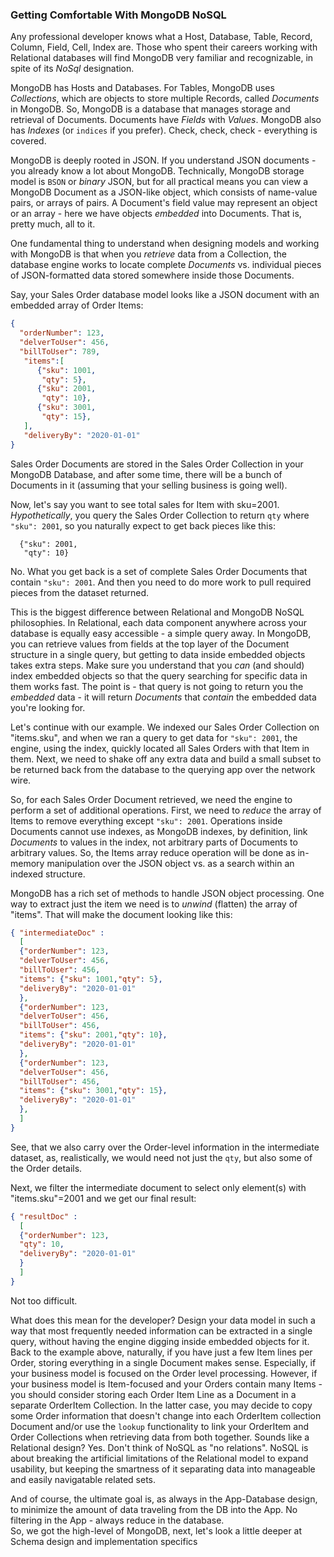 ### Getting Comfortable With MongoDB NoSQL 

Any professional developer knows what a Host, Database, Table, Record, Column, Field, Cell, Index are. Those who spent their careers working with Relational databases will find MongoDB very familiar and recognizable, in spite of its *NoSql* designation. 

MongoDB has Hosts and Databases. For Tables, MongoDB uses *Collections*, which are objects to store multiple Records, called *Documents* in MongoDB. So, MongoDB is a database that manages storage and retrieval of Documents. Documents have *Fields* with *Values*. MongoDB also has *Indexes* (or `indices` if you prefer). Check, check, check - everything is covered.

MongoDB is deeply rooted in JSON. If you understand JSON documents - you already know a lot about MongoDB. Technically, MongoDB storage model is `BSON` or *binary* JSON, but for all practical means you can view a MongoDB Document as a JSON-like object, which consists of name-value pairs, or arrays of pairs. A Document's field value may represent an object or an array - here we have objects *embedded* into Documents. That is, pretty much, all to it.

One fundamental thing to understand when designing models and working with MongoDB is that when you *retrieve* data from a Collection, the database engine works to locate complete *Documents* vs. individual pieces of JSON-formatted data stored somewhere inside those Documents. 

Say, your Sales Order database model looks like a JSON document with an embedded array of Order Items:

```json
{ 
  "orderNumber": 123,
  "delverToUser": 456,
  "billToUser": 789,
   "items":[
      {"sku": 1001,
       "qty": 5},
      {"sku": 2001,
       "qty": 10},
      {"sku": 3001,
       "qty": 15},
   ],
   "deliveryBy": "2020-01-01"
}
```

Sales Order Documents are stored in the Sales Order Collection in your MongoDB Database, and after some time, there will be a bunch of Documents in it (assuming that your selling business is going well). 

Now, let's say you want to see total sales for Item with sku=2001. *Hypothetically*, you query the Sales Order Collection to return `qty` where `"sku": 2001`, so you naturally expect to get back pieces like this:

```
  {"sku": 2001,
   "qty": 10}
```

No. What you get back is a set of complete Sales Order Documents that contain `"sku": 2001`. And then you need to do more work to pull required pieces from the dataset returned.

This is the biggest difference between Relational and MongoDB NoSQL philosophies. In Relational, each data component anywhere across your database is equally easy accessible - a simple query away. In MongoDB, you can retrieve values from fields at the top layer of the Document structure in a single query, but getting to data inside embedded objects takes extra steps. Make sure you understand that you *can* (and should) index embedded objects so that the query searching for specific data in them works fast. The point is - that query is not going to return you the *embedded* data - it will return *Documents* that *contain* the embedded data you're looking for.

Let's continue with our example. We indexed our Sales Order Collection on "items.sku", and when we ran a query to get data for `"sku": 2001`, the engine, using the index, quickly located all Sales Orders with that Item in them. Next, we need to shake off any extra data and build a small subset to be returned back from the database to the querying app over the network wire. 

So, for each Sales Order Document retrieved, we need the engine to perform a set of additional operations. First, we need to *reduce* the array of Items to remove everything except `"sku": 2001`. Operations inside Documents cannot use indexes, as MongoDB indexes, by definition, link *Documents* to values in the index, not arbitrary parts of Documents to arbitrary values. So, the Items array reduce operation will be done as in-memory manipulation over the JSON object vs. as a search within an indexed structure. 

MongoDB has a rich set of methods to handle JSON object processing. One way to extract just the item we need is to *unwind* (flatten) the array of "items". That will make the document looking like this:

```json
{ "intermediateDoc" :
  [
  {"orderNumber": 123,
  "delverToUser": 456,
  "billToUser": 456,
  "items": {"sku": 1001,"qty": 5},
  "deliveryBy": "2020-01-01"
  },
  {"orderNumber": 123,
  "delverToUser": 456,
  "billToUser": 456,
  "items": {"sku": 2001,"qty": 10},
  "deliveryBy": "2020-01-01"
  },
  {"orderNumber": 123,
  "delverToUser": 456,
  "billToUser": 456,
  "items": {"sku": 3001,"qty": 15},
  "deliveryBy": "2020-01-01"
  },
  ]
}
```

See, that we also carry over the Order-level information in the intermediate dataset, as, realistically, we would need not just the `qty`, but also some of the Order details.

Next, we filter the intermediate document to select only element(s) with "items.sku"=2001 and we get our final result:

```json
{ "resultDoc" :
  [
  {"orderNumber": 123,
  "qty": 10,
  "deliveryBy": "2020-01-01"
  }
  ]
}
```

Not too difficult.

What does this mean for the developer? Design your data model in such a way that most frequently needed information can be extracted in a single query, without having the engine digging inside embedded objects for it. Back to the example above, naturally, if you have just a few Item lines per Order, storing everything in a single Document makes sense. Especially, if your business model is focused on the Order level processing. However, if your business model is Item-focused and your Orders contain many Items - you should consider storing each Order Item Line as a Document in a separate OrderItem Collection. In the latter case, you may decide to copy some Order information that doesn't change into each OrderItem collection Document and/or use the `lookup` functionality to link your OrderItem and Order Collections when retrieving data from both together. Sounds like a Relational design? Yes. Don't think of NoSQL as "no relations". NoSQL is about breaking the artificial limitations of the Relational model to expand usability, but keeping the smartness of it separating data into manageable and easily navigatable related sets.

And of course, the ultimate goal is, as always in the App-Database design, to minimize the amount of data traveling from the DB into the App. No filtering in the App - always reduce in the database.
<br>
So, we got the high-level of MongoDB, next, let's look a little deeper at Schema design and implementation specifics
